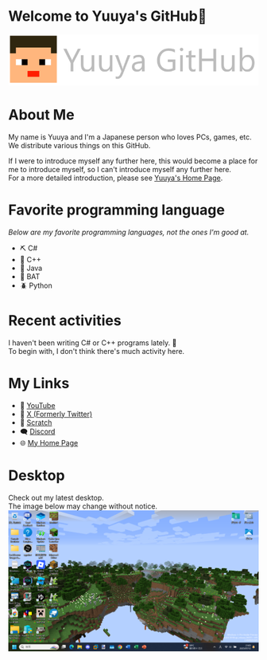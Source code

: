 # Welcome to Yuuya's GitHub👋
<p align="center">
<img src="YuuyaGitHubLogo.png" alt="Yuuya GitHub Logo" title="Welcome to Yuuya's GitHub!"/>
</p>

# About Me
My name is Yuuya and I'm a Japanese person who loves PCs, games, etc.
<br>We distribute various things on this GitHub.

If I were to introduce myself any further here, this would become a place for me to introduce myself, so I can't introduce myself any further here.
<br>For a more detailed introduction, please see [Yuuya's Home Page](#my-links).

# Favorite programming language
_Below are my favorite programming languages, not the ones I'm good at._
* ⛏️ C#
* 🧱 C++
* 🥛 Java
* 🧰 BAT
* 🪲 Python

# Recent activities
I haven't been writing C# or C++ programs lately. 🛌
<br>To begin with, I don't think there's much activity here.

# My Links
* 🎥 [YouTube](https://www.youtube.com/@YuuyaCh)
* 🦢 [X (Formerly Twitter)](https://x.com/MainYuuya)
* 🧠 [Scratch](https://scratch.mit.edu/users/Yuuya20061202/)
* 🗨️ [Discord](https://discord.gg/6Ph2fr43sC)
* 🌐 [My Home Page](https://yuuya20061202.wixsite.com/website)

# Desktop
Check out my latest desktop.
<br>The image below may change without notice.
<br><img src="MyDesktop.png" alt="My Desktop Image" title="Windows 11 Pro 24H2 Build 26100.4351"/>

<!--
**YuuyaGitHub/YuuyaGitHub** is a ✨ _special_ ✨ repository because its `README.md` (this file) appears on your GitHub profile.

Here are some ideas to get you started:

- 🔭 I’m currently working on ...
- 🌱 I’m currently learning ...
- 👯 I’m looking to collaborate on ...
- 🤔 I’m looking for help with ...
- 💬 Ask me about ...
- 📫 How to reach me: ...
- 😄 Pronouns: ...
- ⚡ Fun fact: ...
-->
